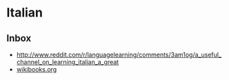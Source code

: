 # Italian

## Inbox

+ http://www.reddit.com/r/languagelearning/comments/3am1og/a_useful_channel_on_learning_italian_a_great
+ [wikibooks.org](http://en.wikibooks.org/wiki/Italian)
